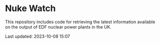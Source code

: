 # Nuke Watch

This repository includes code for retrieving the latest information available on the output of EDF nuclear power plants in the UK.

Last updated: 2023-10-08 15:07
